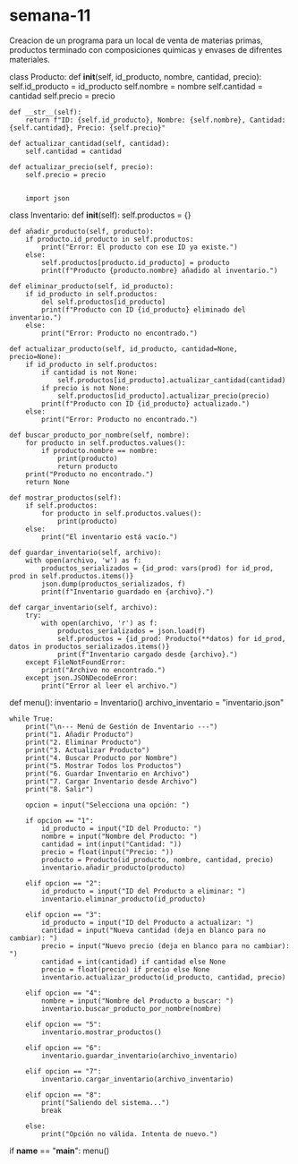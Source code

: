 # semana-11
Creacion de un programa para un local de venta de materias primas, productos terminado con composiciones quimicas y envases de difrentes materiales.



class Producto:
    def __init__(self, id_producto, nombre, cantidad, precio):
        self.id_producto = id_producto
        self.nombre = nombre
        self.cantidad = cantidad
        self.precio = precio

    def __str__(self):
        return f"ID: {self.id_producto}, Nombre: {self.nombre}, Cantidad: {self.cantidad}, Precio: {self.precio}"

    def actualizar_cantidad(self, cantidad):
        self.cantidad = cantidad

    def actualizar_precio(self, precio):
        self.precio = precio


        import json

class Inventario:
    def __init__(self):
        self.productos = {}

    def añadir_producto(self, producto):
        if producto.id_producto in self.productos:
            print("Error: El producto con ese ID ya existe.")
        else:
            self.productos[producto.id_producto] = producto
            print(f"Producto {producto.nombre} añadido al inventario.")

    def eliminar_producto(self, id_producto):
        if id_producto in self.productos:
            del self.productos[id_producto]
            print(f"Producto con ID {id_producto} eliminado del inventario.")
        else:
            print("Error: Producto no encontrado.")

    def actualizar_producto(self, id_producto, cantidad=None, precio=None):
        if id_producto in self.productos:
            if cantidad is not None:
                self.productos[id_producto].actualizar_cantidad(cantidad)
            if precio is not None:
                self.productos[id_producto].actualizar_precio(precio)
            print(f"Producto con ID {id_producto} actualizado.")
        else:
            print("Error: Producto no encontrado.")

    def buscar_producto_por_nombre(self, nombre):
        for producto in self.productos.values():
            if producto.nombre == nombre:
                print(producto)
                return producto
        print("Producto no encontrado.")
        return None

    def mostrar_productos(self):
        if self.productos:
            for producto in self.productos.values():
                print(producto)
        else:
            print("El inventario está vacío.")

    def guardar_inventario(self, archivo):
        with open(archivo, 'w') as f:
            productos_serializados = {id_prod: vars(prod) for id_prod, prod in self.productos.items()}
            json.dump(productos_serializados, f)
            print(f"Inventario guardado en {archivo}.")

    def cargar_inventario(self, archivo):
        try:
            with open(archivo, 'r') as f:
                productos_serializados = json.load(f)
                self.productos = {id_prod: Producto(**datos) for id_prod, datos in productos_serializados.items()}
                print(f"Inventario cargado desde {archivo}.")
        except FileNotFoundError:
            print("Archivo no encontrado.")
        except json.JSONDecodeError:
            print("Error al leer el archivo.")


def menu():
    inventario = Inventario()
    archivo_inventario = "inventario.json"
    
    while True:
        print("\n--- Menú de Gestión de Inventario ---")
        print("1. Añadir Producto")
        print("2. Eliminar Producto")
        print("3. Actualizar Producto")
        print("4. Buscar Producto por Nombre")
        print("5. Mostrar Todos los Productos")
        print("6. Guardar Inventario en Archivo")
        print("7. Cargar Inventario desde Archivo")
        print("8. Salir")
        
        opcion = input("Selecciona una opción: ")

        if opcion == "1":
            id_producto = input("ID del Producto: ")
            nombre = input("Nombre del Producto: ")
            cantidad = int(input("Cantidad: "))
            precio = float(input("Precio: "))
            producto = Producto(id_producto, nombre, cantidad, precio)
            inventario.añadir_producto(producto)
        
        elif opcion == "2":
            id_producto = input("ID del Producto a eliminar: ")
            inventario.eliminar_producto(id_producto)
        
        elif opcion == "3":
            id_producto = input("ID del Producto a actualizar: ")
            cantidad = input("Nueva cantidad (deja en blanco para no cambiar): ")
            precio = input("Nuevo precio (deja en blanco para no cambiar): ")
            cantidad = int(cantidad) if cantidad else None
            precio = float(precio) if precio else None
            inventario.actualizar_producto(id_producto, cantidad, precio)
        
        elif opcion == "4":
            nombre = input("Nombre del Producto a buscar: ")
            inventario.buscar_producto_por_nombre(nombre)
        
        elif opcion == "5":
            inventario.mostrar_productos()
        
        elif opcion == "6":
            inventario.guardar_inventario(archivo_inventario)
        
        elif opcion == "7":
            inventario.cargar_inventario(archivo_inventario)
        
        elif opcion == "8":
            print("Saliendo del sistema...")
            break
        
        else:
            print("Opción no válida. Intenta de nuevo.")

if __name__ == "__main__":
    menu()
